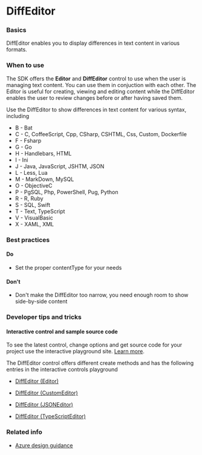 ﻿# DiffEditor

 
<a name="basics"></a>
### Basics
DiffEditor enables you to display differences in text content in various formats. 


<!-- TODO get an IMAGE to embed here -->

<!-- TODO get an SAMPLE CODE to embed here -->

 
<a name="when-to-use"></a>
### When to use
The SDK offers the **Editor** and **DiffEditor** control to use when the user is managing text content.  You can use them in conjuction with each other. The Editor is useful for creating, viewing and editing content while the DiffEditor enables the user to review changes before or after having saved them.

Use the DiffEditor to show differences in text content for various syntax, including 
* B - Bat
* C - C, CoffeeScript, Cpp, CSharp, CSHTML, Css, Custom, Dockerfile
* F - Fsharp
* G - Go
* H - Handlebars, HTML
* I - Ini
* J - Java, JavaScript, JSHTM, JSON
* L - Less, Lua
* M - MarkDown, MySQL
* O - ObjectiveC
* P - PgSQL, Php, PowerShell, Pug, Python
* R - R, Ruby
* S - SQL, Swift
* T - Text, TypeScript
* V - VisualBasic
* X - XAML, XML



 
<a name="best-practices"></a>
### Best practices

<a name="best-practices-do"></a>
#### Do

* Set the proper contentType for your needs

<a name="best-practices-don-t"></a>
#### Don&#39;t

* Don't make the DiffEditor too narrow, you need enough room to show side-by-side content



 
<a name="developer-tips-and-tricks"></a>
### Developer tips and tricks



<a name="developer-tips-and-tricks-interactive-control-and-sample-source-code"></a>
#### Interactive control and sample source code
To see the latest control, change options and get source code for your project use the interactive playground site.  [Learn more](./top-extensions-controls-playground.md).

The DiffEditor control offers different create methods and has the following entries in the interactive controls playground

*  <a href="https://ms.portal.azure.com/?Microsoft_Azure_Playground=true#blade/Microsoft_Azure_Playground/ControlsIndexBlade/DiffEditor_createEditor_Playground" target="_blank">DiffEditor (Editor)</a>

*  <a href="https://ms.portal.azure.com/?Microsoft_Azure_Playground=true#blade/Microsoft_Azure_Playground/ControlsIndexBlade/DiffEditor_createCustomEditor_Playground" target="_blank">DiffEditor (CustomEditor)</a>

*  <a href="https://ms.portal.azure.com/?Microsoft_Azure_Playground=true#blade/Microsoft_Azure_Playground/ControlsIndexBlade/DiffEditor_createJSONEditor_Playground" target="_blank">DiffEditor (JSONEditor)</a>

*  <a href="https://ms.portal.azure.com/?Microsoft_Azure_Playground=true#blade/Microsoft_Azure_Playground/ControlsIndexBlade/DiffEditor_createTypeScriptEditor_Playground" target="_blank">DiffEditor (TypeScriptEditor)</a>

 


 
<a name="related-info"></a>
### Related info

* [Azure design guidance](http://aka.ms/portalfx/design)


